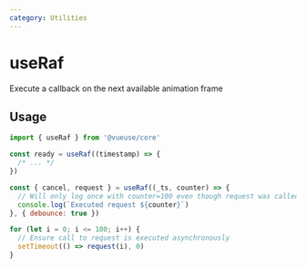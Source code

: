 ```yaml
---
category: Utilities
---
```


# useRaf

Execute a callback on the next available animation frame

## Usage

```js
import { useRaf } from '@vueuse/core'

const ready = useRaf((timestamp) => {
  /* ... */
})
```

```js
const { cancel, request } = useRaf((_ts, counter) => {
  // Will only log once with counter=100 even though request was called 100 times
  console.log(`Executed request ${counter}`)
}, { debounce: true })

for (let i = 0; i <= 100; i++) {
  // Ensure call to request is executed asynchronously
  setTimeout(() => request(i), 0)
}
```
